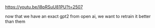 https://youtu.be/l8pRSuU81PU?t=2507

now that we have an exact gpt2 from open ai, we want to retrain it better than them

